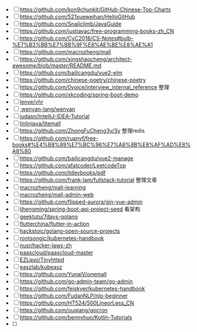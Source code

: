 



- [ ] https://github.com/kon9chunkit/GitHub-Chinese-Top-Charts
- [ ] https://github.com/521xueweihan/HelloGitHub
- [ ] https://github.com/Snailclimb/JavaGuide
- [ ] https://github.com/justjavac/free-programming-books-zh_CN
- [ ] https://github.com/CyC2018/CS-Notes#bulb-%E7%B3%BB%E7%BB%9F%E8%AE%BE%E8%AE%A1
- [ ] https://github.com/macrozheng/mall
- [ ] https://github.com/xingshaocheng/architect-awesome/blob/master/README.md
- [ ] https://github.com/bailicangdu/vue2-elm
- [ ] https://github.com/chinese-poetry/chinese-poetry
- [ ] https://github.com/0voice/interview_internal_reference 整理
- [ ] https://github.com/xkcoding/spring-boot-demo
- [ ] [lenve/vhr](https://github.com/lenve/vhr)
- [ ] [ wenyan-lang/wenyan](https://github.com/wenyan-lang/wenyan)
- [ ] [judasn/IntelliJ-IDEA-Tutorial](https://github.com/judasn/IntelliJ-IDEA-Tutorial)
- [ ] [linlinjava/litemall](https://github.com/linlinjava/litemall)
- [ ] https://github.com/ZhongFuCheng3y/3y 整理redis
- [ ] https://github.com/ruanyf/free-books#%E4%B8%89%E7%BC%96%E7%A8%8B%E8%AF%AD%E8%A8%80 
- [ ] https://github.com/bailicangdu/vue2-manage 
- [ ] https://github.com/afatcoder/LeetcodeTop  
- [ ] https://github.com/itdevbooks/pdf
- [ ] https://github.com/frank-lam/fullstack-tutorial 整理文章
- [ ] [macrozheng/mall-learning](https://github.com/macrozheng/mall-learning)
- [ ] [macrozheng/mall-admin-web](https://github.com/macrozheng/mall-admin-web)
- [ ] https://github.com/flipped-aurora/gin-vue-admin
- [ ] [lihengming/spring-boot-api-project-seed](https://github.com/lihengming/spring-boot-api-project-seed)  看架构
- [ ] [geektutu/7days-golang](https://github.com/geektutu/7days-golang)
- [ ] [flutterchina/flutter-in-action](https://github.com/flutterchina/flutter-in-action)
- [ ] [hackstoic/golang-open-source-projects](https://github.com/hackstoic/golang-open-source-projects)
- [ ] [rootsongjc/kubernetes-handbook](https://github.com/rootsongjc/kubernetes-handbook)
- [ ] [nusr/hacker-laws-zh](https://github.com/nusr/hacker-laws-zh)
- [ ] [paascloud/paascloud-master](https://github.com/paascloud/paascloud-master)
- [ ] [EZLippi/Tinyhttpd](https://github.com/EZLippi/Tinyhttpd)
- [ ] [easzlab/kubeasz](https://github.com/easzlab/kubeasz)
- [ ] https://github.com/YunaiV/onemall
- [ ] https://github.com/go-admin-team/go-admin
- [ ] https://github.com/feiskyer/kubernetes-handbook
- [ ] https://github.com/FudanNLP/nlp-beginner
- [ ] https://github.com/HT524/500LineorLess_CN
- [ ] https://github.com/ouqiang/gocron
- [ ] https://github.com/bennyhuo/Kotlin-Tutorials
- [ ] 

